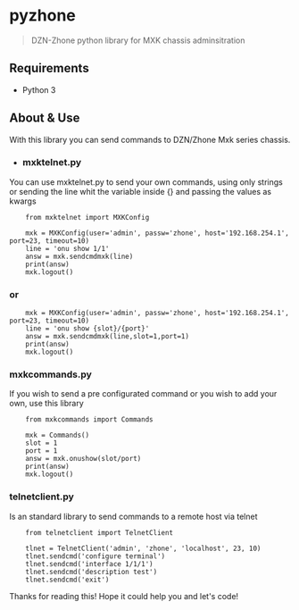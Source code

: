# pyzhone

> DZN-Zhone python library for MXK chassis adminsitration

## Requirements

* Python 3


## About & Use
With this library you can send commands to DZN/Zhone Mxk series chassis.

- ### mxktelnet.py
You can use mxktelnet.py to send your own commands, using only strings or 
sending the line whit the variable inside {} and passing the values as kwargs


```
    from mxktelnet import MXKConfig
```

```
    mxk = MXKConfig(user='admin', passw='zhone', host='192.168.254.1', port=23, timeout=10)
    line = 'onu show 1/1'
    answ = mxk.sendcmdmxk(line)
    print(answ)
    mxk.logout()
```

### or

```
    mxk = MXKConfig(user='admin', passw='zhone', host='192.168.254.1', port=23, timeout=10)
    line = 'onu show {slot}/{port}'
    answ = mxk.sendcmdmxk(line,slot=1,port=1)
    print(answ)
    mxk.logout()
```

### mxkcommands.py
If you wish to send a pre configurated command or you wish to add your own, use this library


```
    from mxkcommands import Commands
    
    mxk = Commands()
    slot = 1
    port = 1
    answ = mxk.onushow(slot/port)
    print(answ)
    mxk.logout()
```

### telnetclient.py
Is an standard library to send commands to a remote host via telnet

```
    from telnetclient import TelnetClient

    tlnet = TelnetClient('admin', 'zhone', 'localhost', 23, 10)
    tlnet.sendcmd('configure terminal')
    tlnet.sendcmd('interface 1/1/1')
    tlnet.sendcmd('description test')
    tlnet.sendcmd('exit')
```

Thanks for reading this! Hope it could help you and let's code!